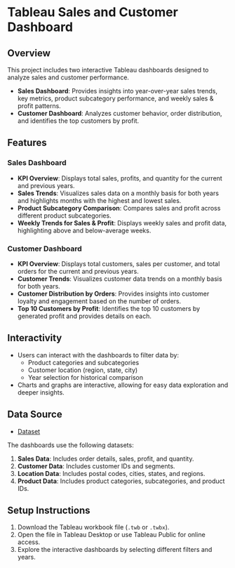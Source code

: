 # Tableau Sales and Customer Dashboard

## Overview
This project includes two interactive Tableau dashboards designed to analyze sales and customer performance. 

- **Sales Dashboard**: Provides insights into year-over-year sales trends, key metrics, product subcategory performance, and weekly sales & profit patterns.
- **Customer Dashboard**: Analyzes customer behavior, order distribution, and identifies the top customers by profit.

## Features

### Sales Dashboard
- **KPI Overview**: Displays total sales, profits, and quantity for the current and previous years.
- **Sales Trends**: Visualizes sales data on a monthly basis for both years and highlights months with the highest and lowest sales.
- **Product Subcategory Comparison**: Compares sales and profit across different product subcategories.
- **Weekly Trends for Sales & Profit**: Displays weekly sales and profit data, highlighting above and below-average weeks.

### Customer Dashboard
- **KPI Overview**: Displays total customers, sales per customer, and total orders for the current and previous years.
- **Customer Trends**: Visualizes customer data trends on a monthly basis for both years.
- **Customer Distribution by Orders**: Provides insights into customer loyalty and engagement based on the number of orders.
- **Top 10 Customers by Profit**: Identifies the top 10 customers by generated profit and provides details on each.

## Interactivity
- Users can interact with the dashboards to filter data by:
  - Product categories and subcategories
  - Customer location (region, state, city)
  - Year selection for historical comparison
- Charts and graphs are interactive, allowing for easy data exploration and deeper insights.

## Data Source
- <a href="https://github.com/aswinroshanrajendran/Sales-Analysis-Dashboard/blob/main/Dataset.zip"> Dataset</a>

The dashboards use the following datasets:
1. **Sales Data**: Includes order details, sales, profit, and quantity.
2. **Customer Data**: Includes customer IDs and segments.
3. **Location Data**: Includes postal codes, cities, states, and regions.
4. **Product Data**: Includes product categories, subcategories, and product IDs.

## Setup Instructions
1. Download the Tableau workbook file (`.twb` or `.twbx`).
2. Open the file in Tableau Desktop or use Tableau Public for online access.
3. Explore the interactive dashboards by selecting different filters and years.



